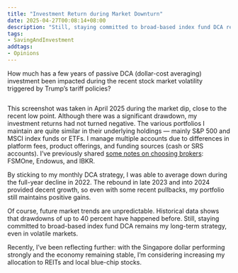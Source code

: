 ```yaml
---
title: "Investment Return during Market Downturn"
date: 2025-04-27T00:08:14+08:00
description: "Still, staying committed to broad-based index fund DCA remains my long-term strategy, even in volatile markets"
tags:
- SavingAndInvestment
addtags:
- Opinions
---
```


How much has a few years of passive DCA (dollar-cost averaging) investment been impacted during the recent stock market volatility triggered by Trump’s tariff policies?

<div>
    <span class="image fit" style="max-width: 500px;"><img src="https://s3.ap-southeast-1.amazonaws.com/littlecheesecake.me/money.sense/investment-return-downturn/investment-return-during-market-downturn.jpeg" alt="" /></span>
</div>

This screenshot was taken in April 2025 during the market dip, close to the recent low point. Although there was a significant drawdown, my investment returns had not turned negative. The various portfolios I maintain are quite similar in their underlying holdings — mainly S&P 500 and MSCI index funds or ETFs. I manage multiple accounts due to differences in platform fees, product offerings, and funding sources (cash or SRS accounts). I’ve previously shared [some notes on choosing brokers](/posts/singapore-brokerage-platform/): FSMOne, Endowus, and IBKR.

By sticking to my monthly DCA strategy, I was able to average down during the full-year decline in 2022. The rebound in late 2023 and into 2024 provided decent growth, so even with some recent pullbacks, my portfolio still maintains positive gains.

Of course, future market trends are unpredictable. Historical data shows that drawdowns of up to 40 percent have happened before. Still, staying committed to broad-based index fund DCA remains my long-term strategy, even in volatile markets.

Recently, I’ve been reflecting further: with the Singapore dollar performing strongly and the economy remaining stable, I’m considering increasing my allocation to REITs and local blue-chip stocks.